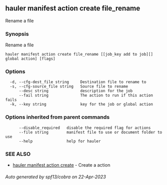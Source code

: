 ## hauler manifest action create file_rename

Rename a file

### Synopsis

Rename a file

```
hauler manifest action create file_rename [[job_key add to job][] global action] [flags]
```

### Options

```
  -d, --cfg-dest_file string     Destination file to rename to
  -s, --cfg-source_file string   Source file to rename
      --desc string              description for the job
      --fail string              The action to run if this action fails
  -k, --key string               key for the job or global action
```

### Options inherited from parent commands

```
      --disable_required   disable the required flag for actions
      --file string        manifest file to use or document folder to use
      --help               help for hauler
```

### SEE ALSO

* [hauler manifest action create](hauler_manifest_action_create.md)	 - Create a action

###### Auto generated by spf13/cobra on 22-Apr-2023
